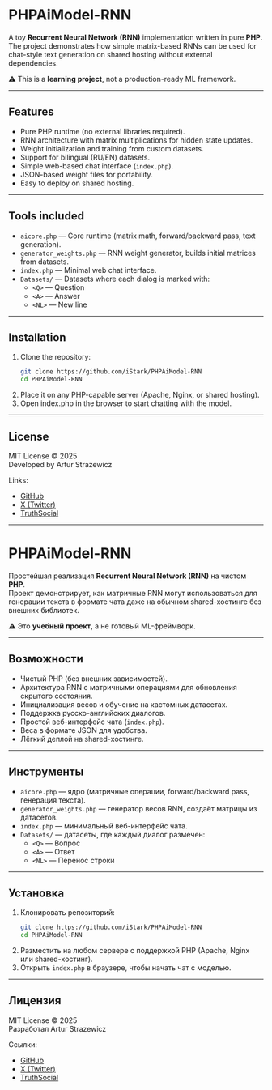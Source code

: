 # PHPAiModel-RNN

A toy **Recurrent Neural Network (RNN)** implementation written in pure **PHP**.  
The project demonstrates how simple matrix-based RNNs can be used for chat-style text generation on shared hosting without external dependencies.

⚠️ This is a **learning project**, not a production-ready ML framework.

---

## Features
- Pure PHP runtime (no external libraries required).
- RNN architecture with matrix multiplications for hidden state updates.
- Weight initialization and training from custom datasets.
- Support for bilingual (RU/EN) datasets.
- Simple web-based chat interface (`index.php`).
- JSON-based weight files for portability.
- Easy to deploy on shared hosting.

---

## Tools included
- `aicore.php` — Core runtime (matrix math, forward/backward pass, text generation).
- `generator_weights.php` — RNN weight generator, builds initial matrices from datasets.
- `index.php` — Minimal web chat interface.
- `Datasets/` — Datasets where each dialog is marked with:
    - `<Q>` — Question
    - `<A>` — Answer
    - `<NL>` — New line

---

## Installation
1. Clone the repository:
   ```bash
   git clone https://github.com/iStark/PHPAiModel-RNN
   cd PHPAiModel-RNN
2. Place it on any PHP-capable server (Apache, Nginx, or shared hosting).
3. Open index.php in the browser to start chatting with the model.

---

## License

MIT License © 2025  
Developed by Artur Strazewicz

Links:
- [GitHub](https://github.com/iStark/PHPAiModel-RNN)
- [X (Twitter)](https://x.com/strazewicz)
- [TruthSocial](https://truthsocial.com/@strazewicz)

---

# PHPAiModel-RNN

Простейшая реализация **Recurrent Neural Network (RNN)** на чистом **PHP**.  
Проект демонстрирует, как матричные RNN могут использоваться для генерации текста в формате чата даже на обычном shared-хостинге без внешних библиотек.

⚠️ Это **учебный проект**, а не готовый ML-фреймворк.

---

## Возможности
- Чистый PHP (без внешних зависимостей).
- Архитектура RNN с матричными операциями для обновления скрытого состояния.
- Инициализация весов и обучение на кастомных датасетах.
- Поддержка русско-английских диалогов.
- Простой веб-интерфейс чата (`index.php`).
- Веса в формате JSON для удобства.
- Лёгкий деплой на shared-хостинге.

---

## Инструменты
- `aicore.php` — ядро (матричные операции, forward/backward pass, генерация текста).
- `generator_weights.php` — генератор весов RNN, создаёт матрицы из датасетов.
- `index.php` — минимальный веб-интерфейс чата.
- `Datasets/` — датасеты, где каждый диалог размечен:
    - `<Q>` — Вопрос
    - `<A>` — Ответ
    - `<NL>` — Перенос строки  

---

## Установка

1. Клонировать репозиторий:
   ```bash
   git clone https://github.com/iStark/PHPAiModel-RNN
   cd PHPAiModel-RNN

2. Разместить на любом сервере с поддержкой PHP (Apache, Nginx или shared-хостинг).
3. Открыть `index.php` в браузере, чтобы начать чат с моделью.

---

## Лицензия

MIT License © 2025  
Разработал Artur Strazewicz

Ссылки:
- [GitHub](https://github.com/iStark/PHPAiModel-RNN)
- [X (Twitter)](https://x.com/strazewicz)
- [TruthSocial](https://truthsocial.com/@strazewicz) 